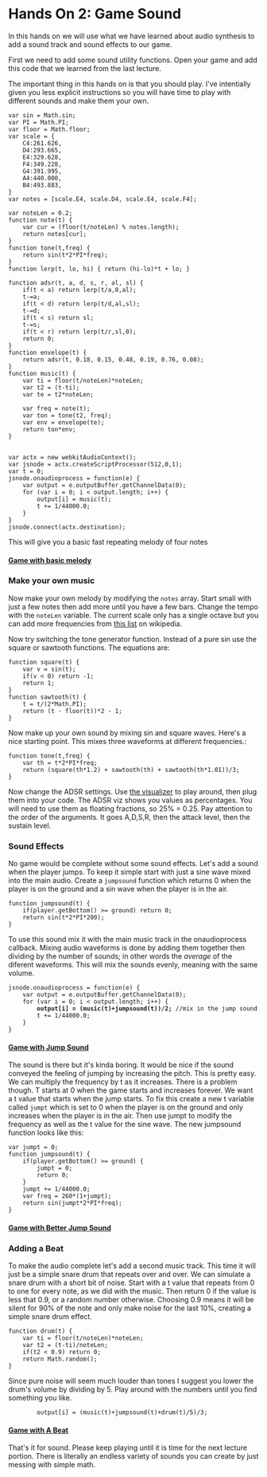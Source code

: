 <html>
<head>
	<link rel="stylesheet" href="style.css"/>
</head>
<body>

<h1>Hands On 2: Game Sound</h1>

<p>In this hands on we will use what we have learned about audio synthesis to add a sound track and sound effects to our game.</p>


<p>First we need to add some sound utility functions. Open your game and add this code that we learned from the last lecture.</p>

<p>The important thing in this hands on is that you should play. I've intentially given you less explicit instructions so you will have time to play with different sounds and make them your own.</p>


<pre><code>var sin = Math.sin;
var PI = Math.PI;
var floor = Math.floor;
var scale = {
    C4:261.626,
    D4:293.665,
    E4:329.628,
    F4:349.228,
    G4:391.995,
    A4:440.000,
    B4:493.883,
}
var notes = [scale.E4, scale.D4, scale.E4, scale.F4];

var noteLen = 0.2;
function note(t) {
    var cur = (floor(t/noteLen) % notes.length);
    return notes[cur];
}
function tone(t,freq) {
    return sin(t*2*PI*freq);
}
function lerp(t, lo, hi) { return (hi-lo)*t + lo; }

function adsr(t, a, d, s, r, al, sl) {
    if(t &lt; a) return lerp(t/a,0,al);
    t-=a;
    if(t &lt; d) return lerp(t/d,al,sl);
    t-=d;
    if(t &lt; s) return sl;
    t-=s;
    if(t &lt; r) return lerp(t/r,sl,0);
    return 0;
}
function envelope(t) {
    return adsr(t, 0.18, 0.15, 0.48, 0.19, 0.76, 0.08);
}
function music(t) {
    var ti = floor(t/noteLen)*noteLen;
    var t2 = (t-ti);
    var te = t2*noteLen;

    var freq = note(t);
    var ton = tone(t2, freq);
    var env = envelope(te);
    return ton*env;
}


var actx = new webkitAudioContext();
var jsnode = actx.createScriptProcessor(512,0,1);
var t = 0;
jsnode.onaudioprocess = function(e) {
    var output = e.outputBuffer.getChannelData(0);
    for (var i = 0; i &lt; output.length; i++) {
        output[i] = music(t);
        t += 1/44000.0;
    }
}
jsnode.connect(actx.destination);
</code></pre>

<p>This will give you a basic fast repeating melody of four notes</p>

<h4><a href='game_v11.html' target='_blank'>Game with basic melody</a></h4>

<h3>Make your own music</h3>

<p>Now make your own melody by modifying the <code>notes</code> array. Start small with just a few notes then add more until you have a few bars. Change the tempo with the <code>noteLen</code> variable.  The current scale only has a single octave but you can add more frequencies from <a href='http://en.wikipedia.org/wiki/Piano_key_frequencies'>this list</a> on wikipedia.</p>

<p>Now try switching the tone generator function. Instead of a pure sin use the square or sawtooth functions.  The equations are:</p>

<pre><code>function square(t) {
    var v = sin(t);
    if(v &lt; 0) return -1;
    return 1;
}
function sawtooth(t) {
    t = t/(2*Math.PI);
    return (t - floor(t))*2 - 1;
}</code></pre>

<p>Now make up your own sound by mixing sin and square waves.  Here's a nice starting point. This mixes three waveforms at different frequencies.:
<pre><code>function tone(t,freq) {
    var th = t*2*PI*freq;
    return (square(th*1.2) + sawtooth(th) + sawtooth(th*1.01))/3;
}</code></pre>

<p>Now change the ADSR settings. Use <a href='http://joshondesign.com/p/demos/sound/adsrviz/index.html' target='_blank'>the visualizer</a> to play around, then plug them into your code. The ADSR viz shows you values as percentages. You will need to use them as floating fractions, so 25% = 0.25.  Pay attention to the order of the arguments.  It goes A,D,S,R, then the attack level, then the sustain level.</p>


<h3>Sound Effects</h3>

<p>No game would be complete without some sound effects. Let's add a sound when the player jumps.  To keep it simple start with just a sine wave mixed into the main audio.  Create a <code>jumpsound</code> function which returns 0 when the player is on the ground and a sin wave when the player is in the air.</p>

<pre><code>function jumpsound(t) {
    if(player.getBottom() &gt;= ground) return 0;
    return sin(t*2*PI*200);
}</code></pre>

<p>To use this sound mix it with the main music track in the onaudioprocess callback.  Mixing audio waveforms is done by adding them together then dividing by the number of sounds; in other words the <i>average</i> of the diferent waveforms. This will mix the sounds evenly, meaning with the same volume.</p>

<pre><code>jsnode.onaudioprocess = function(e) {
    var output = e.outputBuffer.getChannelData(0);
    for (var i = 0; i &lt; output.length; i++) {
        <b>output[i] = (music(t)+jumpsound(t))/2;</b> //mix in the jump sound
        t += 1/44000.0;
    }
}</code></pre>

<h4><a href='game_v12.html' target='_blank'>Game with Jump Sound</a></h4>

<p>The sound is there but it's kinda boring. It would be nice if the sound conveyed the feeling of jumping by increasing the pitch.  This is pretty easy. We can multiply the frequency by t as it increases. There is a problem though. T starts at 0 when the game starts and increases forever. We want a t value that starts when the jump starts.  To fix this create a new t variable called <code>jumpt</code> which is set to 0 when the player is on the ground and only increases when the player is in the air.  Then use jumpt to modify the frequency as well as the t value for the sine wave. The new jumpsound function looks like this:</p>

<pre><code>var jumpt = 0;
function jumpsound(t) {
    if(player.getBottom() &gt;= ground) {
        jumpt = 0;
        return 0;
    }
    jumpt += 1/44000.0;
    var freq = 260*(1+jumpt);
    return sin(jumpt*2*PI*freq);
}</code></pre>

<h4><a href='game_v13.html' target='_blank'>Game with Better Jump Sound</a></h4>


<h3>Adding a Beat</h3>
<p>To make the audio complete let's add a second music track. This time it will just be a simple snare drum that repeats over and over.  We can simulate a snare drum with a short bit of noise. Start with a t value that repeats from 0 to one for every note, as we did with the music. Then return 0 if the value is less that 0.9, or a random number otherwise.  Choosing 0.9 means it will be silent for 90% of the note and only make noise for the last 10%, creating a simple snare drum effect.</p>

<pre><code>function drum(t) {
    var ti = floor(t/noteLen)*noteLen;
    var t2 = (t-ti)/noteLen;
    if(t2 &lt; 0.9) return 0;
    return Math.random();
}</code></pre>

<p>Since pure noise will seem much louder than tones I suggest you lower the drum's volume by dividing by 5. Play around with the numbers until you find something you like.</p>
<pre><code>        output[i] = (music(t)+jumpsound(t)+drum(t)/5)/3;</code></pre>

<h4><a href='game_v14.html' target='_blank'>Game with A Beat</a></h4>


<p>That's it for sound. Please keep playing until it is time for the next lecture portion.  There is literally an endless variety of sounds you can create by just messing with simple math.</p>



<script type="text/javascript">var _gaq = _gaq || [];
_gaq.push(['_setAccount', 'UA-9436360-1']);
_gaq.push(['_trackPageview']);

(function() {
    var ga = document.createElement('script'); ga.type = 'text/javascript'; ga.async = true;
    ga.src = ('https:' == document.location.protocol ? 'https://ssl' : 'http://www') + '.google-analytics.com/ga.js';
    var s = document.getElementsByTagName('script')[0]; s.parentNode.insertBefore(ga, s);
})();

</script></body>
</html>
